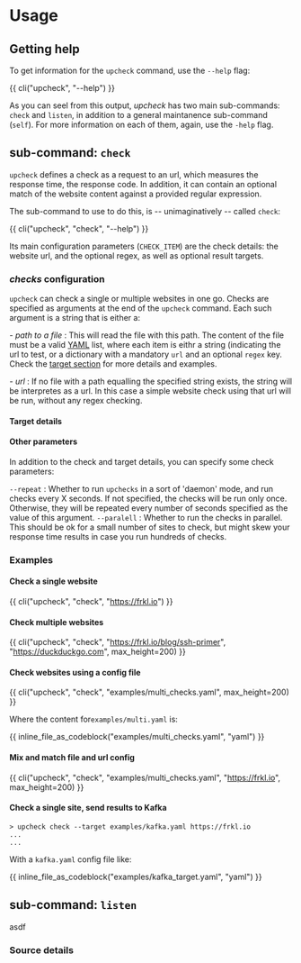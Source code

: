 # Usage

## Getting help

To get information for the `upcheck` command, use the ``--help`` flag:

{{ cli("upcheck", "--help") }}

As you can seel from this output, *upcheck* has two main sub-commands: ``check`` and ``listen``, in addition to a general maintanence sub-command (``self``). For more information on each of them, again, use the ``-help`` flag.

## sub-command: ``check``

``upcheck`` defines a check as a request to an url, which measures the response time, the response code. In addition, it can contain an optional match of the website content against a provided regular expression.

The sub-command to use to do this, is -- unimaginatively -- called ``check``:

{{ cli("upcheck", "check", "--help") }}

Its main configuration parameters (``CHECK_ITEM``) are the check details: the website url, and the optional regex, as well as optional result targets.

### *checks* configuration

``upcheck`` can check a single or multiple websites in one go. Checks are specified as arguments at the end of the ``upcheck`` command. Each such argument is a string that is either a:

*- path to a file*
:    This will read the file with this path. The content of the file must be a valid [YAML](https://yaml.org) list, where each item is eithr a string (indicating the url to test, or a dictionary with a mandatory ``url``  and an optional ``regex`` key. Check the [target section](/docs/usage/#target-details) for more details and examples.

*- url*
:    If no file with a path equalling the specified string exists, the string will be interpretes as a url. In this case a simple website check using that url will be run, without any regex checking.


#### Target details

#### Other parameters

In addition to the check and target details, you can specify some check parameters:

``--repeat``
:    Whether to run ``upchecks`` in a sort of 'daemon' mode, and run checks every X seconds. If not specified, the checks will be run only once. Otherwise, they will be repeated every number of seconds specified as the value of this argument.
``--paralell``
:    Whether to run the checks in parallel. This should be ok for a small number of sites to check, but might skew your response time results in case you run hundreds of checks.

### Examples

#### Check a single website

{{ cli("upcheck", "check", "https://frkl.io") }}

#### Check multiple websites

{{ cli("upcheck", "check", "https://frkl.io/blog/ssh-primer", "https://duckduckgo.com", max_height=200) }}

#### Check websites using a config file

{{ cli("upcheck", "check", "examples/multi_checks.yaml", max_height=200) }}

Where the content for``examples/multi.yaml`` is:

{{ inline_file_as_codeblock("examples/multi_checks.yaml", "yaml") }}

#### Mix and match file and url config

{{ cli("upcheck", "check", "examples/multi_checks.yaml", "https://frkl.io", max_height=200) }}

#### Check a single site, send results to Kafka

``` console
> upcheck check --target examples/kafka.yaml https://frkl.io
...
...
```

With a ``kafka.yaml`` config file like:

{{ inline_file_as_codeblock("examples/kafka_target.yaml", "yaml") }}

## sub-command: ``listen``

asdf

### Source details

